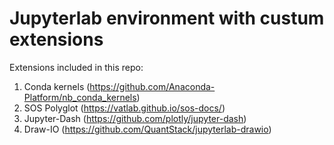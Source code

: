 # Jupyterlab environment with custum extensions


Extensions included in this repo: 
1. Conda kernels (https://github.com/Anaconda-Platform/nb_conda_kernels)
2. SOS Polyglot (https://vatlab.github.io/sos-docs/)
3. Jupyter-Dash (https://github.com/plotly/jupyter-dash)
4. Draw-IO (https://github.com/QuantStack/jupyterlab-drawio)
